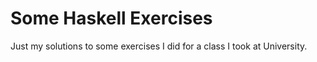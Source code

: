 # Some Haskell Exercises
Just my solutions to some exercises I did for a class I took at University.

